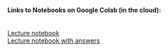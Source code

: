 #### Links to Notebooks on Google Colab (in the cloud):
<br>[Lecture notebook](https://colab.research.google.com/github/aGitHasNoName/introMatplotlib/blob/main/matplotlib.ipynb)
<br>[Lecture notebook with answers](https://colab.research.google.com/github/aGitHasNoName/introMatplotlib/blob/main/matplotlib-answers.ipynb)
